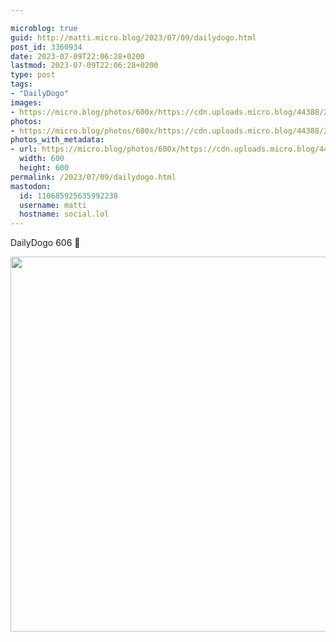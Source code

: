 ```yaml
---

microblog: true
guid: http://matti.micro.blog/2023/07/09/dailydogo.html
post_id: 3360934
date: 2023-07-09T22:06:28+0200
lastmod: 2023-07-09T22:06:28+0200
type: post
tags:
- "DailyDogo"
images:
- https://micro.blog/photos/600x/https://cdn.uploads.micro.blog/44388/2023/bfeaf96f75eb4bb7b52e4bac7a782645.jpg
photos:
- https://micro.blog/photos/600x/https://cdn.uploads.micro.blog/44388/2023/bfeaf96f75eb4bb7b52e4bac7a782645.jpg
photos_with_metadata:
- url: https://micro.blog/photos/600x/https://cdn.uploads.micro.blog/44388/2023/bfeaf96f75eb4bb7b52e4bac7a782645.jpg
  width: 600
  height: 600
permalink: /2023/07/09/dailydogo.html
mastodon:
  id: 110685925635992238
  username: matti
  hostname: social.lol
---
```

DailyDogo 606 🐶

<img src="/media/uploads/2023/bfeaf96f75eb4bb7b52e4bac7a782645.jpg" width="600" height="600" alt="" />
